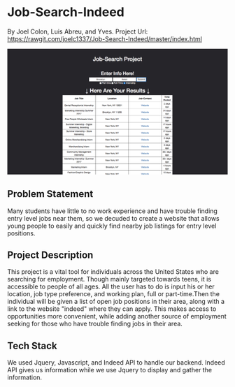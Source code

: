 # Job-Search-Indeed

By Joel Colon, Luis Abreu, and Yves. Project Url: https://rawgit.com/joelc1337/Job-Search-Indeed/master/index.html

![Example project image](Demo-Image.png)

## Problem Statement

Many students have little to no work experience and have trouble finding entry level jobs near them, so we decuded to create a website that allows young people to easily and quickly find nearby job listings for entry level positions.


## Project Description

This project is a vital tool for individuals across the United States who are searching for employment. Though mainly targeted towards teens, it is accessible to people of all ages. All the user has to do is input his or her location, job type preference, and working plan, full or part-time.Then the individual will be given a list of open job positions in their area, along with a link to the website "indeed" where they can apply. This makes access to opportunities more convenient, while adding another source of employment seeking for those who have trouble finding jobs in their area.

## Tech Stack

We used Jquery, Javascript, and Indeed API to handle our backend. Indeed API gives us information while we use Jquery to display and gather the information.
